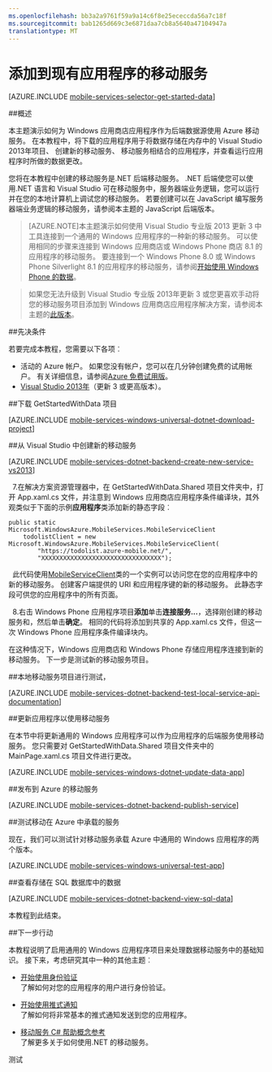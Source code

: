 ```yaml
---
ms.openlocfilehash: bb3a2a9761f59a9a14c6f8e25ececcda56a7c18f
ms.sourcegitcommit: bab1265d669c3e6871daa7cb8a5640a47104947a
translationtype: MT
---
```

<properties 
    pageTitle="将移动服务添加到现有的通用 Windows 应用商店应用程序 |Microsoft Azure" 
    description="了解如何开始使用移动服务利用 Windows 应用商店应用程序中的数据。" 
    services="mobile-services" 
    documentationCenter="windows" 
    authors="ggailey777" 
    manager="dwrede" 
    editor=""/>

<tags 
    ms.service="mobile-services" 
    ms.workload="mobile" 
    ms.tgt_pltfrm="mobile-windows" 
    ms.devlang="dotnet" 
    ms.topic="article" 
    ms.date="07/21/2015" 
    ms.author="glenga"/>

# 添加到现有应用程序的移动服务

[AZURE.INCLUDE [mobile-services-selector-get-started-data](../../includes/mobile-services-selector-get-started-data.md)]

##概述

本主题演示如何为 Windows 应用商店应用程序作为后端数据源使用 Azure 移动服务。 在本教程中，将下载的应用程序用于将数据存储在内存中的 Visual Studio 2013年项目、 创建新的移动服务、 移动服务相结合的应用程序，并查看运行应用程序时所做的数据更改。

您将在本教程中创建的移动服务是.NET 后端移动服务。 .NET 后端使您可以使用.NET 语言和 Visual Studio 可在移动服务中，服务器端业务逻辑，您可以运行并在您的本地计算机上调试您的移动服务。 若要创建可以在 JavaScript 编写服务器端业务逻辑的移动服务，请参阅本主题的 JavaScript 后端版本。

>[AZURE.NOTE]本主题演示如何使用 Visual Studio 专业版 2013 更新 3 中工具连接到一个通用的 Windows 应用程序的一种新的移动服务。 可以使用相同的步骤来连接到 Windows 应用商店或 Windows Phone 商店 8.1 的应用程序的移动服务。 要连接到一个 Windows Phone 8.0 或 Windows Phone Silverlight 8.1 的应用程序的移动服务，请参阅[开始使用 Windows Phone 的数据](mobile-services-dotnet-backend-windows-phone-get-started-data.md)。

> 如果您无法升级到 Visual Studio 专业版 2013年更新 3 或您更喜欢手动将您的移动服务项目添加到 Windows 应用商店应用程序解决方案，请参阅本主题的[此版本](../mobile-services-dotnet-backend-windows-store-dotnet-get-started-data.md)。

##先决条件

若要完成本教程，您需要以下各项︰

* 活动的 Azure 帐户。 如果您没有帐户，您可以在几分钟创建免费的试用帐户。 有关详细信息，请参阅[Azure 免费试用版](http://azure.microsoft.com/pricing/free-trial/?WT.mc_id=A0E0E5C02&amp;returnurl=http%3A%2F%2Fazure.microsoft.com%2Fdocumentation%2Farticles%2Fmobile-services-dotnet-backend-windows-universal-dotnet-get-started-data%2F)。
* <a href="https://go.microsoft.com/fwLink/p/?LinkID=391934" target="_blank">Visual Studio 2013年</a>（更新 3 或更高版本）。 

##下载 GetStartedWithData 项目

[AZURE.INCLUDE [mobile-services-windows-universal-dotnet-download-project](../../includes/mobile-services-windows-universal-dotnet-download-project.md)]

##从 Visual Studio 中创建新的移动服务

[AZURE.INCLUDE [mobile-services-dotnet-backend-create-new-service-vs2013](../../includes/mobile-services-dotnet-backend-create-new-service-vs2013.md)]

&nbsp;&nbsp;7.在解决方案资源管理器中，在 GetStartedWithData.Shared 项目文件夹中，打开 App.xaml.cs 文件，并注意到 Windows 应用商店应用程序条件编译块，其外观类似于下面的示例**应用程序**类添加新的静态字段︰ 

    public static Microsoft.WindowsAzure.MobileServices.MobileServiceClient 
        todolistClient = new Microsoft.WindowsAzure.MobileServices.MobileServiceClient(
            "https://todolist.azure-mobile.net/",
            "XXXXXXXXXXXXXXXXXXXXXXXXXXXXXXXXX");
        

&nbsp;&nbsp;此代码使用[MobileServiceClient](http://go.microsoft.com/fwlink/p/?LinkId=302030)类的一个实例可以访问您在您的应用程序中的新的移动服务。 创建客户端提供的 URI 和应用程序键的新的移动服务。 此静态字段可供您的应用程序中的所有页面。

&nbsp;&nbsp;8.右击 Windows Phone 应用程序项目**添加**单击**连接服务...**，选择刚创建的移动服务和，然后单击**确定**。 相同的代码将添加到共享的 App.xaml.cs 文件，但这一次 Windows Phone 应用程序条件编译块内。

在这种情况下，Windows 应用商店和 Windows Phone 存储应用程序连接到新的移动服务。 下一步是测试新的移动服务项目。


##本地移动服务项目进行测试，

[AZURE.INCLUDE [mobile-services-dotnet-backend-test-local-service-api-documentation](../../includes/mobile-services-dotnet-backend-test-local-service-api-documentation.md)]


##更新应用程序以使用移动服务

在本节中将更新通用的 Windows 应用程序可以作为应用程序的后端服务使用移动服务。 您只需要对 GetStartedWithData.Shared 项目文件夹中的 MainPage.xaml.cs 项目文件进行更改。 

[AZURE.INCLUDE [mobile-services-windows-dotnet-update-data-app](../../includes/mobile-services-windows-dotnet-update-data-app.md)]


##发布到 Azure 的移动服务

[AZURE.INCLUDE [mobile-services-dotnet-backend-publish-service](../../includes/mobile-services-dotnet-backend-publish-service.md)]


##测试移动在 Azure 中承载的服务

现在，我们可以测试针对移动服务承载 Azure 中通用的 Windows 应用程序的两个版本。

[AZURE.INCLUDE [mobile-services-windows-universal-test-app](../../includes/mobile-services-windows-universal-test-app.md)]

##查看存储在 SQL 数据库中的数据

[AZURE.INCLUDE [mobile-services-dotnet-backend-view-sql-data](../../includes/mobile-services-dotnet-backend-view-sql-data.md)]
 
本教程到此结束。

##下一步行动

本教程说明了启用通用的 Windows 应用程序项目来处理数据移动服务中的基础知识。 接下来，考虑研究其中一种的其他主题︰

* [开始使用身份验证]
  <br/>了解如何对您的应用程序的用户进行身份验证。

* [开始使用推式通知] 
  <br/>了解如何将非常基本的推式通知发送到您的应用程序。

* [移动服务 C# 帮助概念参考](mobile-services-windows-dotnet-how-to-use-client-library.md)
  <br/>了解更多关于如何使用.NET 的移动服务。


<!-- Images. -->



<!-- URLs. -->
[验证和修改数据的脚本]: /develop/mobile/tutorials/validate-modify-and-augment-data-dotnet
[优化查询分页]: /develop/mobile/tutorials/add-paging-to-data-dotnet
[开始使用移动服务]: mobile-services-dotnet-backend-windows-store-dotnet-get-started.md
[开始使用身份验证]: ../mobile-services-dotnet-backend-windows-store-dotnet-get-started-users.md
[开始使用推式通知]: ../mobile-services-dotnet-backend-windows-store-dotnet-get-started-push.md

[开始使用脱机数据同步]: mobile-services-windows-store-dotnet-get-started-offline-data.md

[Azure 的管理门户]: https://manage.windowsazure.com/
[管理门户]: https://manage.windowsazure.com/
[移动服务 SDK]: http://go.microsoft.com/fwlink/p/?LinkId=257545
[开发人员代码示例站点]:  http://go.microsoft.com/fwlink/p/?LinkID=510826
[移动服务.NET 帮助概念参考]: mobile-services-windows-dotnet-how-to-use-client-library.md
[MobileServiceClient 类]: http://go.microsoft.com/fwlink/p/?LinkId=302030
  
测试
